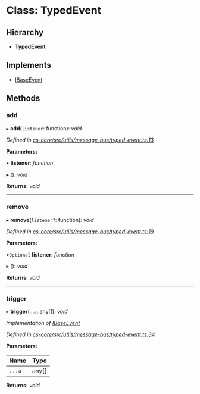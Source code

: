 # Class: TypedEvent

## Hierarchy

* **TypedEvent**

## Implements

* [IBaseEvent](../interfaces/_cs_core_src_utils_message_bus_typed_event_.ibaseevent.md)

## Methods

###  add

▸ **add**(`listener`: function): *void*

*Defined in [cs-core/src/utils/message-bus/typed-event.ts:13](https://github.com/RichardHovenkamp/csnext/blob/eefa977/packages/cs-core/src/utils/message-bus/typed-event.ts#L13)*

**Parameters:**

▪ **listener**: *function*

▸ (): *void*

**Returns:** *void*

___

###  remove

▸ **remove**(`listener?`: function): *void*

*Defined in [cs-core/src/utils/message-bus/typed-event.ts:19](https://github.com/RichardHovenkamp/csnext/blob/eefa977/packages/cs-core/src/utils/message-bus/typed-event.ts#L19)*

**Parameters:**

▪`Optional`  **listener**: *function*

▸ (): *void*

**Returns:** *void*

___

###  trigger

▸ **trigger**(...`a`: any[]): *void*

*Implementation of [IBaseEvent](../interfaces/_cs_core_src_utils_message_bus_typed_event_.ibaseevent.md)*

*Defined in [cs-core/src/utils/message-bus/typed-event.ts:34](https://github.com/RichardHovenkamp/csnext/blob/eefa977/packages/cs-core/src/utils/message-bus/typed-event.ts#L34)*

**Parameters:**

Name | Type |
------ | ------ |
`...a` | any[] |

**Returns:** *void*
